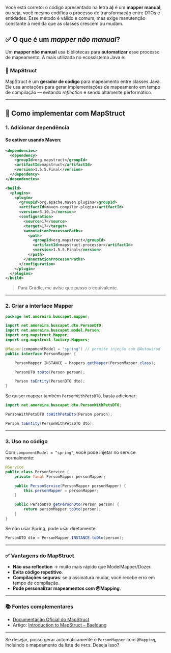 Você está correto: o código apresentado na letra **a)** é um **mapper manual**, ou seja, você mesmo codifica o processo de transformação entre DTOs e entidades. Esse método é válido e comum, mas exige manutenção constante à medida que as classes crescem ou mudam.

## ✅ O que é um *mapper não manual*?

Um **mapper não manual** usa bibliotecas para **automatizar** esse processo de mapeamento. A mais utilizada no ecossistema Java é:

### 🔧 **MapStruct**

MapStruct é um **gerador de código** para mapeamento entre classes Java. Ele usa anotações para gerar implementações de mapeamento em tempo de compilação — evitando *reflection* e sendo altamente performático.

---

## 🚀 Como implementar com **MapStruct**

### 1. **Adicionar dependência**

#### Se estiver usando Maven:

```xml
<dependencies>
  <dependency>
    <groupId>org.mapstruct</groupId>
    <artifactId>mapstruct</artifactId>
    <version>1.5.5.Final</version>
  </dependency>
</dependencies>

<build>
  <plugins>
    <plugin>
      <groupId>org.apache.maven.plugins</groupId>
      <artifactId>maven-compiler-plugin</artifactId>
      <version>3.10.1</version>
      <configuration>
        <source>17</source>
        <target>17</target>
        <annotationProcessorPaths>
          <path>
            <groupId>org.mapstruct</groupId>
            <artifactId>mapstruct-processor</artifactId>
            <version>1.5.5.Final</version>
          </path>
        </annotationProcessorPaths>
      </configuration>
    </plugin>
  </plugins>
</build>
```

> Para Gradle, me avise que passo o equivalente.

---

### 2. **Criar a interface Mapper**

```java
package net.amoreira.buscapet.mapper;

import net.amoreira.buscapet.dto.PersonDTO;
import net.amoreira.buscapet.model.Person;
import org.mapstruct.Mapper;
import org.mapstruct.factory.Mappers;

@Mapper(componentModel = "spring") // permite injeção com @Autowired
public interface PersonMapper {

    PersonMapper INSTANCE = Mappers.getMapper(PersonMapper.class);

    PersonDTO toDto(Person person);

    Person toEntity(PersonDTO dto);
}
```

Se quiser mapear também `PersonWithPetsDTO`, basta adicionar:

```java
import net.amoreira.buscapet.dto.PersonWithPetsDTO;

PersonWithPetsDTO toWithPetsDto(Person person);

Person toEntity(PersonWithPetsDTO dto);
```

---

### 3. **Uso no código**

Com `componentModel = "spring"`, você pode injetar no service normalmente:

```java
@Service
public class PersonService {
    private final PersonMapper personMapper;

    public PersonService(PersonMapper personMapper) {
        this.personMapper = personMapper;
    }

    public PersonDTO getPersonDto(Person person) {
        return personMapper.toDto(person);
    }
}
```

Se não usar Spring, pode usar diretamente:

```java
PersonDTO dto = PersonMapper.INSTANCE.toDto(person);
```

---

### ✅ Vantagens do MapStruct

* **Não usa reflection** → muito mais rápido que ModelMapper/Dozer.
* **Evita código repetitivo**.
* **Compilações seguras**: se a assinatura mudar, você recebe erro em tempo de compilação.
* **Pode personalizar mapeamentos com @Mapping**.

---

### 📚 Fontes complementares

* [Documentação Oficial do MapStruct](https://mapstruct.org/documentation/stable/reference/html/)
* Artigo: [Introduction to MapStruct – Baeldung](https://www.baeldung.com/mapstruct)

---

Se desejar, posso gerar automaticamente o `PersonMapper` com `@Mapping`, incluindo o mapeamento da lista de `Pet`s. Deseja isso?
